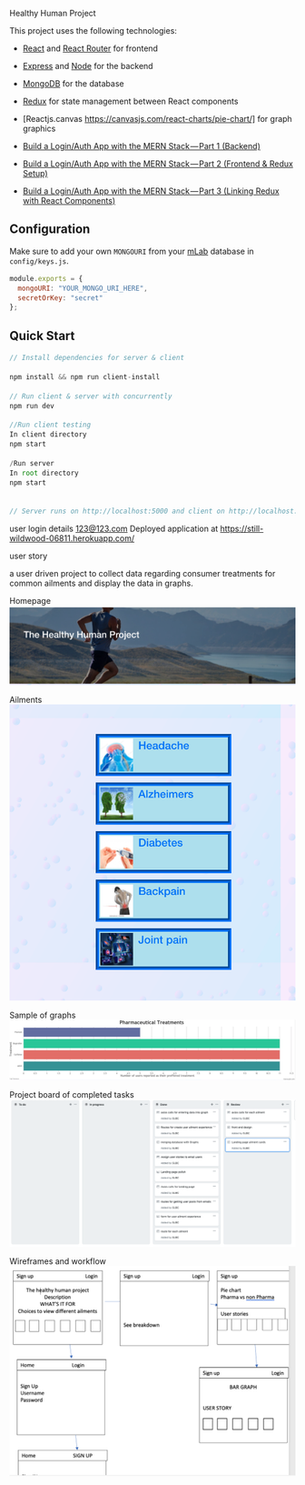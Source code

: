 Healthy Human Project



This project uses the following technologies:

- [React](https://reactjs.org) and [React Router](https://reacttraining.com/react-router/) for frontend
- [Express](http://expressjs.com/) and [Node](https://nodejs.org/en/) for the backend
- [MongoDB](https://www.mongodb.com/) for the database
- [Redux](https://redux.js.org/basics/usagewithreact) for state management between React components
 - [Reactjs.canvas https://canvasjs.com/react-charts/pie-chart/] for graph graphics


- [Build a Login/Auth App with the MERN Stack — Part 1 (Backend)](https://blog.bitsrc.io/build-a-login-auth-app-with-mern-stack-part-1-c405048e3669)
- [Build a Login/Auth App with the MERN Stack — Part 2 (Frontend & Redux Setup)](https://blog.bitsrc.io/build-a-login-auth-app-with-mern-stack-part-2-frontend-6eac4e38ee82)
- [Build a Login/Auth App with the MERN Stack — Part 3 (Linking Redux with React Components)](https://blog.bitsrc.io/build-a-login-auth-app-with-the-mern-stack-part-3-react-components-88190f8db718)

## Configuration

Make sure to add your own `MONGOURI` from your [mLab](http://mlab.com) database in `config/keys.js`.

```javascript
module.exports = {
  mongoURI: "YOUR_MONGO_URI_HERE",
  secretOrKey: "secret"
};
```

## Quick Start

```javascript
// Install dependencies for server & client

npm install && npm run client-install

// Run client & server with concurrently
npm run dev

//Run client testing
In client directory
npm start

/Run server
In root directory
npm start


// Server runs on http://localhost:5000 and client on http://localhost:3000
```
user login details 123@123.com
Deployed application at https://still-wildwood-06811.herokuapp.com/

user story 

a user driven project to collect data regarding consumer treatments for common ailments and display the data in graphs.

Homepage
![alt text](https://github.com/SiJBC/HHP2/blob/master/client/public/assetts/img/Screen%20Shot%202020-05-07%20at%207.54.35%20pm.png)

Ailments
![alt text](https://github.com/SiJBC/HHP2/blob/master/client/public/assetts/img/ailments.jpg)

Sample of graphs
![alt text](https://github.com/SiJBC/HHP2/blob/master/client/public/assetts/img/barchart1.jpg)

Project board of completed tasks
![alt text](https://github.com/SiJBC/HHP2/blob/master/client/public/assetts/img/todocomplete.jpg)

Wireframes and workflow
![alt text](https://github.com/SiJBC/HHP2/blob/master/client/public/assetts/img/workflow.jpg)



